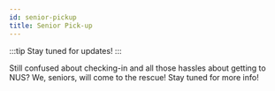 ```yaml
---
id: senior-pickup
title: Senior Pick-up
---
```


:::tip
Stay tuned for updates!
:::

Still confused about checking-in and all those hassles about getting to NUS? We, seniors, will come to the rescue! Stay tuned for more info!
